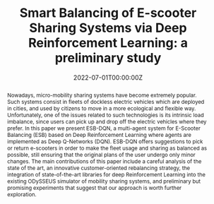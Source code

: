 ---
title: "Smart Balancing of E-scooter Sharing Systems via Deep Reinforcement Learning: a preliminary study"
authors: ""
date: "2022-07-01T00:00:00Z"
doi: "10.3233/IA-210126"

# Schedule page publish date (NOT publication's date).
# publishDate: "2020-04-10T00:00:00Z"

# Publication type.
# Legend: 0 = Uncategorized; 1 = Conference paper; 2 = Journal article;
# 3 = Preprint / Working Paper; 4 = Report; 5 = Book; 6 = Book section;
# 7 = Thesis; 8 = Patent
publication_types: ["1"]

# Publication name and optional abbreviated publication name.
publication: "WOA2021 & Intelligenza Artificiale, 16(1), 49-67"
# publication_short: In *Electronics 2020, 9, 758*

abstract: "Nowadays, micro-mobility sharing systems have become extremely popular. Such systems consist in fleets of dockless electric vehicles which are deployed in cities, and used by citizens to move in a more ecological and flexible way. Unfortunately, one of the issues related to such technologies is its intrinsic load imbalance, since users can pick up and drop off the electric vehicles where they prefer. In this paper we present ESB-DQN, a multi-agent system for E-Scooter Balancing (ESB) based on Deep Reinforcement Learning where agents are implemented as Deep Q-Networks (DQN). ESB-DQN offers suggestions to pick or return e-scooters in order to make the fleet usage and sharing as balanced as possible, still ensuring that the original plans of the user undergo only minor changes. The main contributions of this paper include a careful analysis of the state of the art, an innovative customer-oriented rebalancing strategy, the integration of state-of-the-art libraries for deep Reinforcement Learning into the existing ODySSEUS simulator of mobility sharing systems, and preliminary but promising experiments that suggest that our approach is worth further exploration."

# Summary. An optional shortened abstract.
#summary: A novel algorithm for the detection of dorsal fins is presented in the context of a fully automated pipeline for the photo-identification of Risso’s dolphins. A lightweight convolutional neural network (CNN) architecture is proposed to recognize fins among cropped images, filtering the inputs for the photo-identification algorithm.

tags:
- Deep learning
- Reinforcement Learning
- E-scooters
featured: false

links:
# - name: Custom Link
#   url: http://example.org
url_pdf: 'http://ceur-ws.org/Vol-2963/paper16.pdf'
# url_code: '#'
# url_dataset: '#'
# url_poster: 'https://gvlosapio.netlify.app/publication/journal-article/poster.pdf'
# url_project: ''
# url_slides: ''
# url_source: '#'
# url_video: 'https://weconf.eu/imeko-metrosea-2020/presentation/lightweight-and-efficient-convolutional-neural-networks-for-recognition-of-dolphin-dorsal-fins'

# Featured image
# To use, add an image named `featured.jpg/png` to your page's folder. 
image: 
  caption: ''
  focal_point: ""
  preview_only: false

# Associated Projects (optional).
#   Associate this publication with one or more of your projects.
#   Simply enter your project's folder or file name without extension.
#   E.g. `internal-project` references `content/project/internal-project/index.md`.
#   Otherwise, set `projects: []`.
projects: []

# Slides (optional).
#   Associate this publication with Markdown slides.
#   Simply enter your slide deck's filename without extension.
#   E.g. `slides: "example"` references `content/slides/example/index.md`.
#   Otherwise, set `slides: ""`.
slides: ""
---